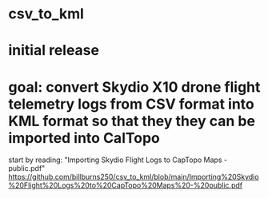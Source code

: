 # csv_to_kml
# initial release
# goal: convert Skydio X10 drone flight telemetry logs from CSV format into KML format so that they they can be imported into CalTopo

start by reading: "Importing Skydio Flight Logs to CapTopo Maps - public.pdf"
https://github.com/billburns250/csv_to_kml/blob/main/Importing%20Skydio%20Flight%20Logs%20to%20CapTopo%20Maps%20-%20public.pdf
